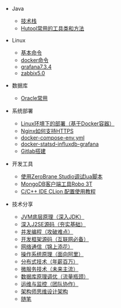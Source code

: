 * Java
  * [技术栈](java/framework.md)
  * [Hutool常用的工具类和方法](java/hutool.md)

* Linux
  * [基本命令](linux/linux_command.md)
  * [docker命令](linux/docker_command.md)
  * [grafana7.3.4](linux/grafana7.3.4.md)
  * [zabbix5.0](linux/zabbix5.0.md)

* 数据库
  * [Oracle常用](database/oracle_command.md)

* 系统部署
  * [Linux环境下的部署（基于Docker容器）](deploy/docker-deploy.md)
  * [Nginx如何支持HTTPS](deploy/nginx_https_start.md)
  * [docker-compose-env.yml](deploy/docker-compose-env.md)
  * [docker-statsd-influxdb-grafana](deploy/docker-statsd-influxdb-grafana.md)
  * [Gitlab搭建](deploy/gitlab.md)

* 开发工具
  * [使用ZeroBrane Studio调试lua脚本](tools/zerobrane.md)
  * [MongoDB客户端工具Robo 3T](tools/robo3t.md)
  * [C/C++ IDE CLion 配置使用教程](tools/clion.md)

* 技术分享
  * [JVM底层原理（深入JDK）](share/JVM底层原理（深入JDK）.md) 
  * [深入J2SE源码（夯实基础）](share/深入J2SE源码（夯实基础）.md) 
  * [并发编程（攻破难点）](share/并发编程（攻破难点）.md) 
  * [开发框架源码（互联网必备）](share/开发框架源码（互联网必备）.md) 
  * [网络通信（锦上添花）](share/网络通信（锦上添花）.md) 
  * [操作系统原理（面向阿里）](share/操作系统原理（面向阿里）.md) 
  * [分布式技术（年薪百万）](share/分布式技术（年薪百万）.md) 
  * [微服务技术（未来主流）](share/微服务技术（未来主流）.md) 
  * [数据库原理调优（流量瓶颈）](share/数据库原理调优（流量瓶颈）.md) 
  * [运维与监控（团队协作）](share/运维与监控（团队协作）.md) 
  * [架构师思维设计架构](share/架构师思维设计架构.md)
  * [随笔](share/随笔.md)
  
